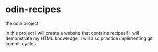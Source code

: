 # odin-recipes
the odin project 

In this project I will create a website that contains recipes!! I will demonstrate my HTML knowledge. I will also practice implimenting git commit cycles.